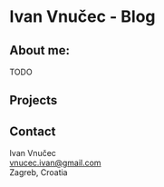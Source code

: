 # Ivan Vnučec - Blog
## About me:
TODO

## Projects

## Contact
Ivan Vnučec <br>
vnucec.ivan@gmail.com <br>
Zagreb, Croatia
